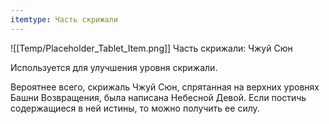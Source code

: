 ```yaml
---
itemtype: Часть скрижали
---
```

![[Temp/Placeholder_Tablet_Item.png]]
Часть скрижали: Чжуй Сюн

Используется для улучшения уровня скрижали.

Вероятнее всего, скрижаль Чжуй Сюн, спрятанная на верхних уровнях Башни Возвращения, была написана Небесной Девой. Если постичь содержащиеся в ней истины, то можно получить ее силу.
